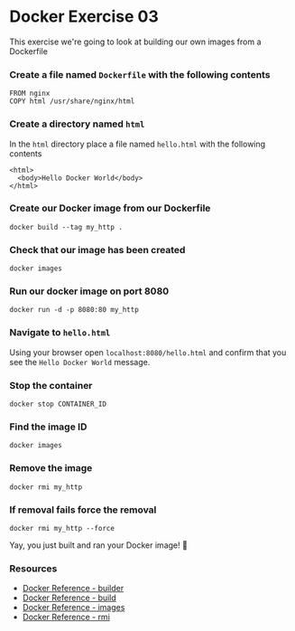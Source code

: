# Docker Exercise 03

This exercise we're going to look at building our own images from a Dockerfile

### Create a file named `Dockerfile` with the following contents

```
FROM nginx
COPY html /usr/share/nginx/html
```

### Create a directory named `html`

In the `html` directory place a file named `hello.html` with the following contents

```
<html>
  <body>Hello Docker World</body>
</html>
```

### Create our Docker image from our Dockerfile

`docker build --tag my_http .`

### Check that our image has been created

`docker images`

### Run our docker image on port 8080

`docker run -d -p 8080:80 my_http`

### Navigate to `hello.html`

Using your browser open `localhost:8080/hello.html` and confirm that you see the `Hello Docker World` message.

### Stop the container

`docker stop CONTAINER_ID`

### Find the image ID

`docker images`

### Remove the image

`docker rmi my_http`

### If removal fails force the removal

`docker rmi my_http --force`

Yay, you just built and ran your Docker image! :tada:

### Resources

* [Docker Reference - builder](https://docs.docker.com/engine/reference/builder/)
* [Docker Reference - build](https://docs.docker.com/engine/reference/commandline/build/)
* [Docker Reference - images](https://docs.docker.com/engine/reference/commandline/images/)
* [Docker Reference - rmi](https://docs.docker.com/engine/reference/commandline/rmi/)

